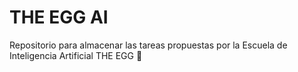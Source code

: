 # THE EGG AI
Repositorio para almacenar las tareas propuestas por la Escuela de Inteligencia Artificial THE EGG :egg:
